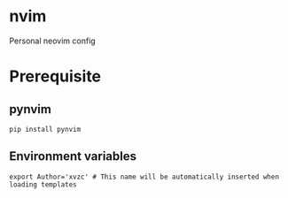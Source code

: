 # nvim
Personal neovim config 

# Prerequisite

## pynvim
```
pip install pynvim
```

## Environment variables
```
export Author='xvzc' # This name will be automatically inserted when loading templates
```
